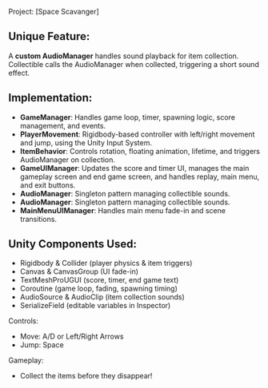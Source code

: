 Project: [Space Scavanger]

Unique Feature:
----------------
A **custom AudioManager** handles sound playback for item collection. Collectible calls the AudioManager when collected, triggering a short sound effect.

Implementation:
----------------
- **GameManager**: Handles game loop, timer, spawning logic, score management, and events.
- **PlayerMovement**: Rigidbody-based controller with left/right movement and jump, using the Unity Input System.
- **ItemBehavior**: Controls rotation, floating animation, lifetime, and triggers AudioManager on collection.
- **GameUIManager**: Updates the score and timer UI, manages the main gameplay screen and end game screen, and handles replay, main menu, and exit buttons.
- **AudioManager**: Singleton pattern managing collectible sounds.
- **AudioManager**: Singleton pattern managing collectible sounds.
- **MainMenuUIManager**: Handles main menu fade-in and scene transitions.

Unity Components Used:
----------------------
- Rigidbody & Collider (player physics & item triggers)
- Canvas & CanvasGroup (UI fade-in)
- TextMeshProUGUI (score, timer, end game text)
- Coroutine (game loop, fading, spawning timing)
- AudioSource & AudioClip (item collection sounds)
- SerializeField (editable variables in Inspector)

Controls:
- Move: A/D or Left/Right Arrows
- Jump: Space

Gameplay:
- Collect the items before they disappear!
